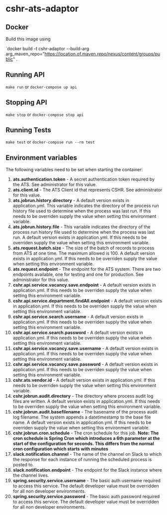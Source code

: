 # cshr-ats-adaptor

## Docker

Build this image using

`docker build -t cshr-adaptor --build-arg arg_maven_repo="https://location.of.maven.repo/nexus/content/groups/public" .

## Running API

`make run` or `docker-compose up api`

## Stopping API

`make stop` or `docker-compose stop api`

## Running Tests
`make test` or `docker-compose run --rm test`

## Environment variables
The following variables need to be set when starting the container:

1. **ats.authentication.token** - A secret authentication token required by the ATS. See administrator for this value. 
1. **ats.client.id** - The ATS Client id that represents CSHR. See administrator for this value. 
1. **ats.jobrun.history.directory** - A default version exists in application.yml.  This variable indicates the directory of the process run history file used to determine when the process was last run. If this needs to be overriden supply the value when setting this environment variable. 
1. **ats.jobrun.history.file** - This variable indicates the directory of the process run history file used to determine when the process was last run. A default version exists in application.yml.  If this needs to be overriden supply the value when setting this environment variable. 
1. **ats.request.batch.size** - The size of the batch of records to process from ATS at one time. The maximum allowed is 100. A default version exists in application.yml.  If this needs to be overriden supply the value when setting this environment variable.
1. **ats.request.endpoint** - The endpoint for the ATS system. There are two endpoints available, one for testing and one for production. See administrator for this value. 
1. **cshr.api.service.vacancy.save.endpoint** - A default version exists in application.yml.  If this needs to be overriden supply the value when setting this environment variable. 
1. **cshr.api.service.department.findAll.endpoint** - A default version exists in application.yml.  If this needs to be overriden supply the value when setting this environment variable. 
1. **cshr.api.service.search.username** - A default version exists in application.yml.  If this needs to be overriden supply the value when setting this environment variable. 
1. **cshr.api.service.search.password** - A default version exists in application.yml.  If this needs to be overriden supply the value when setting this environment variable. 
1. **cshr.api.service.vacancy.save.username** - A default version exists in application.yml.  If this needs to be overriden supply the value when setting this environment variable. 
1. **cshr.api.service.vacancy.save.password** - A default version exists in application.yml.  If this needs to be overriden supply the value when setting this environment variable. 
1. **cshr.ats.vendor.id** - A default version exists in application.yml.  If this needs to be overriden supply the value when setting this environment variable.  
1. **cshr.jobrun.audit.directory** - The directory where process audit log files are written. A default version exists in application.yml.  If this needs to be overriden supply the value when setting this environment variable. 
1. **cshr.jobrun.audit.basefilename** - The basename of the process audit log filename. The system appends a datetimestamp to the base file name. A default version exists in application.yml.  If this needs to be overriden supply the value when setting this environment variable.
1. **cshr.jobrun.cron.schedule** - The cron schedule for this job. **Note: The cron schedule is Spring Cron which introduces a 6th parameter at the start of the configuration for seconds. This differs from the normal cron configuration which starts with minutes**
1. **slack.notification.channel** - The name of the channel on Slack to which the response for each instance of running the scheduled process is posted to.
1. **slack.notification.endpoint** - The endpoint for the Slack instance where the channel lives.
1. **spring.security.service.username** - The basic auth username required to access this service. The default developer value must be overridden for all non developer environments.
1. **spring.security.service.password** - The basic auth password required to access this service. The default developer value must be overridden for all non developer environments.